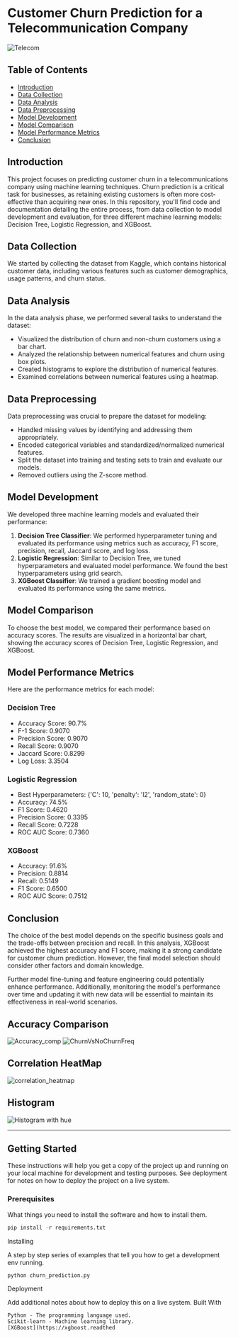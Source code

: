 # Customer Churn Prediction for a Telecommunication Company

![Telecom](telecom_image.jpg)

## Table of Contents

- [Introduction](#introduction)
- [Data Collection](#data-collection)
- [Data Analysis](#data-analysis)
- [Data Preprocessing](#data-preprocessing)
- [Model Development](#model-development)
- [Model Comparison](#model-comparison)
- [Model Performance Metrics](#model-performance-metrics)
- [Conclusion](#conclusion)

## Introduction

This project focuses on predicting customer churn in a telecommunications company using machine learning techniques. Churn prediction is a critical task for businesses, as retaining existing customers is often more cost-effective than acquiring new ones. In this repository, you'll find code and documentation detailing the entire process, from data collection to model development and evaluation, for three different machine learning models: Decision Tree, Logistic Regression, and XGBoost.

## Data Collection

We started by collecting the dataset from Kaggle, which contains historical customer data, including various features such as customer demographics, usage patterns, and churn status.

## Data Analysis

In the data analysis phase, we performed several tasks to understand the dataset:
- Visualized the distribution of churn and non-churn customers using a bar chart.
- Analyzed the relationship between numerical features and churn using box plots.
- Created histograms to explore the distribution of numerical features.
- Examined correlations between numerical features using a heatmap.

## Data Preprocessing

Data preprocessing was crucial to prepare the dataset for modeling:
- Handled missing values by identifying and addressing them appropriately.
- Encoded categorical variables and standardized/normalized numerical features.
- Split the dataset into training and testing sets to train and evaluate our models.
- Removed outliers using the Z-score method.
## Model Development

We developed three machine learning models and evaluated their performance:
1. **Decision Tree Classifier**: We performed hyperparameter tuning and evaluated its performance using metrics such as accuracy, F1 score, precision, recall, Jaccard score, and log loss.
2. **Logistic Regression**: Similar to Decision Tree, we tuned hyperparameters and evaluated model performance. We found the best hyperparameters using grid search.
3. **XGBoost Classifier**: We trained a gradient boosting model and evaluated its performance using the same metrics.

## Model Comparison

To choose the best model, we compared their performance based on accuracy scores. The results are visualized in a horizontal bar chart, showing the accuracy scores of Decision Tree, Logistic Regression, and XGBoost.

## Model Performance Metrics

Here are the performance metrics for each model:

### Decision Tree
- Accuracy Score: 90.7%
- F-1 Score: 0.9070
- Precision Score: 0.9070
- Recall Score: 0.9070
- Jaccard Score: 0.8299
- Log Loss: 3.3504

### Logistic Regression
- Best Hyperparameters: {'C': 10, 'penalty': 'l2', 'random_state': 0}
- Accuracy: 74.5%
- F1 Score: 0.4620
- Precision Score: 0.3395
- Recall Score: 0.7228
- ROC AUC Score: 0.7360

### XGBoost
- Accuracy: 91.6%
- Precision: 0.8814
- Recall: 0.5149
- F1 Score: 0.6500
- ROC AUC Score: 0.7512

## Conclusion

The choice of the best model depends on the specific business goals and the trade-offs between precision and recall. In this analysis, XGBoost achieved the highest accuracy and F1 score, making it a strong candidate for customer churn prediction. However, the final model selection should consider other factors and domain knowledge.

Further model fine-tuning and feature engineering could potentially enhance performance. Additionally, monitoring the model's performance over time and updating it with new data will be essential to maintain its effectiveness in real-world scenarios.
## Accuracy Comparison

![Accuracy_comp](https://github.com/iamFury2K/predicting-customer-churn/assets/73428754/11f59e34-58e4-46fc-bba7-488e0716ff5b)
![ChurnVsNoChurnFreq](https://github.com/iamFury2K/predicting-customer-churn/assets/73428754/4d3b1a24-ca18-4f8d-8c7b-30441b341cd5)
## Correlation HeatMap
![correlation_heatmap](https://github.com/iamFury2K/predicting-customer-churn/assets/73428754/feacd2e7-772a-4107-99fc-45023e1dcbd8)
## Histogram
![Histogram with hue](https://github.com/iamFury2K/predicting-customer-churn/assets/73428754/08a16274-fff4-4052-9b9b-04d13a5c2a16)

---

## Getting Started

These instructions will help you get a copy of the project up and running on your local machine for development and testing purposes. See deployment for notes on how to deploy the project on a live system.

### Prerequisites

What things you need to install the software and how to install them.

```python
pip install -r requirements.txt
```
Installing

A step by step series of examples that tell you how to get a development env running.
```
python churn_prediction.py
```
Deployment

Add additional notes about how to deploy this on a live system.
Built With

    Python - The programming language used.
    Scikit-learn - Machine learning library.
    [XGBoost](https://xgboost.readthed

